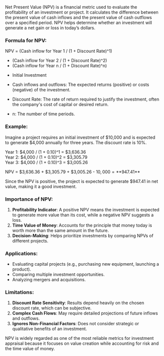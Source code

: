 Net Present Value (NPV) is a financial metric used to evaluate the profitability of an investment or project. It calculates the difference between the present value of cash inflows and the present value of cash outflows over a specified period. NPV helps determine whether an investment will generate a net gain or loss in today’s dollars.

### Formula for NPV:

NPV = (Cash inflow for Year 1 / (1 + Discount Rate)^1)  
+ (Cash inflow for Year 2 / (1 + Discount Rate)^2)  
+ (Cash inflow for Year n / (1 + Discount Rate)^n)  
- Initial Investment

- Cash inflows and outflows: The expected returns (positive) or costs (negative) of the investment.
- Discount Rate: The rate of return required to justify the investment, often the company's cost of capital or desired return.
- n: The number of time periods.

### Example:

Imagine a project requires an initial investment of $10,000 and is expected to generate $4,000 annually for three years. The discount rate is 10%.

Year 1: $4,000 / (1 + 0.10)^1 = $3,636.36  
Year 2: $4,000 / (1 + 0.10)^2 = $3,305.79  
Year 3: $4,000 / (1 + 0.10)^3 = $3,005.26

NPV = $3,636.36 + $3,305.79 + $3,005.26 - $10,000 = **$947.41**

Since the NPV is positive, the project is expected to generate $947.41 in net value, making it a good investment.

### Importance of NPV:

1. **Profitability Indicator**: A positive NPV means the investment is expected to generate more value than its cost, while a negative NPV suggests a loss.
2. **Time Value of Money**: Accounts for the principle that money today is worth more than the same amount in the future.
3. **Decision-Making**: Helps prioritize investments by comparing NPVs of different projects.

### Applications:

- Evaluating capital projects (e.g., purchasing new equipment, launching a product).
- Comparing multiple investment opportunities.
- Analyzing mergers and acquisitions.

### Limitations:

1. **Discount Rate Sensitivity**: Results depend heavily on the chosen discount rate, which can be subjective.
2. **Complex Cash Flows**: May require detailed projections of future inflows and outflows.
3. **Ignores Non-Financial Factors**: Does not consider strategic or qualitative benefits of an investment.

NPV is widely regarded as one of the most reliable metrics for investment appraisal because it focuses on value creation while accounting for risk and the time value of money.